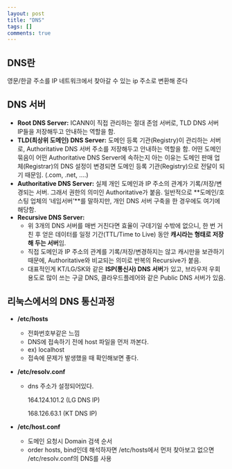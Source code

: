 ```yaml
---
layout: post
title: "DNS"
tags: []
comments: true
---
```



## DNS란

영문/한글 주소를 IP 네트워크에서 찾아갈 수 있는 ip 주소로 변환해 준다

## DNS 서버

- **Root DNS Server:** ICANN이 직접 관리하는 절대 존엄 서버로, TLD DNS 서버 IP들을 저장해두고 안내하는 역할을 함.
- **TLD(최상위 도메인) DNS Server:** 도메인 등록 기관(Registry)이 관리하는 서버로, Authoritative DNS 서버 주소를 저장해두고 안내하는 역할을 함. 어떤 도메인 묶음이 어떤 Authoritative DNS Server에 속하는지 아는 이유는 도메인 판매 업체(Registrar)의 DNS 설정이 변경되면 도메인 등록 기관(Registry)으로 전달이 되기 때문임. (.com, .net, ….)
- **Authoritative DNS Server:** 실제 개인 도메인과 IP 주소의 관계가 기록/저장/변경되는 서버. 그래서 권한의 의미인 Authoritative가 붙음. 일반적으로 **도메인/호스팅 업체의 ‘네임서버’**를 말하지만, 개인 DNS 서버 구축을 한 경우에도 여기에 해당함.
- **Recursive DNS Server:**
    - 위 3개의 DNS 서버를 매번 거친다면 효율이 구데기일 수밖에 없으니, 한 번 거친 후 얻은 데이터를 일정 기간(TTL/Time to Live) 동안 **캐시라는 형태로 저장해 두는 서버**임.
    - 직접 도메인과 IP 주소의 관계를 기록/저장/변경하지는 않고 캐시만을 보관하기 때문에, Authoritative와 비교되는 의미로 반복의 Recursive가 붙음.
    - 대표적인게 KT/LG/SK와 같은 **ISP(통신사) DNS 서버**가 있고, 브라우저 우회 용도로 많이 쓰는 구글 DNS, 클라우드플레어와 같은 Public DNS 서버가 있음.

## 리눅스에서의 DNS 통신과정

- **/etc/hosts**
    - 전화번호부같은 느낌
    - DNS에 접속하기 전에 host 파일을 먼저 까본다.
    - ex) localhost
    - 접속에 문제가 발생했을 때 확인해보면 좋다.
- **/etc/resolv.conf**
    - dns 주소가 설정되어있다.
        
        164.124.101.2 (LG DNS IP)
        
        168.126.63.1 (KT DNS IP)
        
- **/etc/host.conf**
    - 도메인 요청시 Domain 검색 순서
    - order hosts, bind인데 해석하자면 /etc/hosts에서 먼저 찾아보고 없으면 /etc/resolv.conf의 DNS를 사용